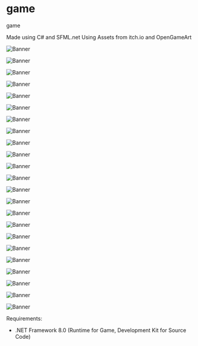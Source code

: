 # game
game

Made using C# and SFML.net
Using Assets from itch.io and OpenGameArt

![Banner](https://github.com/realTobby/game/blob/main/screenshots/21-1.PNG)

![Banner](https://github.com/realTobby/game/blob/main/screenshots/21-2.PNG)

![Banner](https://github.com/realTobby/game/blob/main/screenshots/20.PNG)

![Banner](https://github.com/realTobby/game/blob/main/screenshots/19.PNG)

![Banner](https://github.com/realTobby/game/blob/main/screenshots/18.PNG)

![Banner](https://github.com/realTobby/game/blob/main/screenshots/17.gif)

![Banner](https://github.com/realTobby/game/blob/main/screenshots/16.PNG)

![Banner](https://github.com/realTobby/game/blob/main/screenshots/15.PNG)

![Banner](https://github.com/realTobby/game/blob/main/screenshots/14.PNG)

![Banner](https://github.com/realTobby/game/blob/main/screenshots/13.gif)

![Banner](https://github.com/realTobby/game/blob/main/screenshots/12.gif)

![Banner](https://github.com/realTobby/game/blob/main/screenshots/12.gif)

![Banner](https://github.com/realTobby/game/blob/main/screenshots/11.gif)

![Banner](https://github.com/realTobby/game/blob/main/screenshots/10.gif)

![Banner](https://github.com/realTobby/game/blob/main/screenshots/9.gif)

![Banner](https://github.com/realTobby/game/blob/main/screenshots/8.gif)

![Banner](https://github.com/realTobby/game/blob/main/screenshots/7.PNG)

![Banner](https://github.com/realTobby/game/blob/main/screenshots/6.gif)

![Banner](https://github.com/realTobby/game/blob/main/screenshots/5.gif)

![Banner](https://github.com/realTobby/game/blob/main/screenshots/4.gif)

![Banner](https://github.com/realTobby/game/blob/main/screenshots/3.gif)

![Banner](https://github.com/realTobby/game/blob/main/screenshots/2.PNG)

![Banner](https://github.com/realTobby/game/blob/main/screenshots/1.PNG)








































Requirements:
- .NET Framework 8.0 (Runtime for Game, Development Kit for Source Code)
